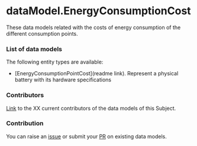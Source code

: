 # dataModel.EnergyConsumptionCost
These data models related with the costs of energy consumption of the different consumption points.

### List of data models

The following entity types are available:
- [EnergyConsumptionPointCost](readme link). Represent a  physical battery with its hardware specifications



### Contributors
[Link](https://github.com/ocanades/dataModel.ConsumptionPoint/blob/feature/v.1.0.0/CONTRIBUTORS.yaml) to the XX current contributors of the data models of this Subject.


### Contribution
You can raise an [issue](https://github.com/ocanades/dataModel.ConsumptionPoint/issues) or submit your [PR](https://ggithub.com/ocanades/dataModel.ConsumptionPoint/main/pulls) on existing data models.